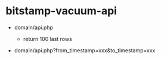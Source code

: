 # bitstamp-vacuum-api #

- domain/api.php
	- return 100 last rows

- domain/api.php?from_timestamp=xxx&to_timestamp=xxx
